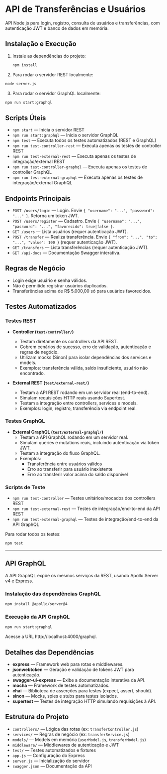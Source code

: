 # API de Transferências e Usuários

API Node.js para login, registro, consulta de usuários e transferências, com autenticação JWT e banco de dados em memória.

## Instalação e Execução

1. Instale as dependências do projeto:

   ```bash
   npm install
   ```

2. Para rodar o servidor REST localmente:

```bash
node server.js
```

3. Para rodar o servidor GraphQL localmente:

```bash
npm run start:graphql
```

## Scripts Úteis

- `npm start` — Inicia o servidor REST
- `npm run start:graphql` — Inicia o servidor GraphQL
- `npm test` — Executa todos os testes automatizados (REST e GraphQL)
- `npm run test-controller-rest` — Executa apenas os testes de controller REST
- `npm run test-external-rest` — Executa apenas os testes de integração/external REST
- `npm run test-controller-graphql` — Executa apenas os testes de controller GraphQL
- `npm run test-external-graphql` — Executa apenas os testes de integração/external GraphQL

## Endpoints Principais

- `POST /users/login` — Login. Envie `{ "username": "...", "password": "..." }`. Retorna um token JWT.
- `POST /users/register` — Cadastro. Envie `{ "username": "...", "password": "...", "favorecido": true|false }`.
- `GET /users` — Lista usuários (requer autenticação JWT).
- `POST /transfer` — Realiza transferência. Envie `{ "from": "...", "to": "...", "value": 100 }` (requer autenticação JWT).
- `GET /transfers` — Lista transferências (requer autenticação JWT).
- `GET /api-docs` — Documentação Swagger interativa.

## Regras de Negócio

- Login exige usuário e senha válidos.
- Não é permitido registrar usuários duplicados.
- Transferências acima de R$ 5.000,00 só para usuários favorecidos.

## Testes Automatizados

### Testes REST

- **Controller (`test/controller/`)**

  - Testam diretamente os controllers da API REST.
  - Cobrem cenários de sucesso, erro de validação, autenticação e regras de negócio.
  - Utilizam mocks (Sinon) para isolar dependências dos services e models.
  - Exemplos: transferência válida, saldo insuficiente, usuário não encontrado.

- **External REST (`test/external-rest/`)**
  - Testam a API REST rodando em um servidor real (end-to-end).
  - Simulam requisições HTTP reais usando Supertest.
  - Testam a integração entre controllers, services e models.
  - Exemplos: login, registro, transferência via endpoint real.

### Testes GraphQL

- **External GraphQL (`test/external-graphql/`)**
  - Testam a API GraphQL rodando em um servidor real.
  - Simulam queries e mutations reais, incluindo autenticação via token JWT.
  - Testam a integração do fluxo GraphQL.
  - Exemplos:
    - Transferência entre usuários válidos
    - Erro ao transferir para usuário inexistente
    - Erro ao transferir valor acima do saldo disponível

### Scripts de Teste

- `npm run test-controller` — Testes unitários/mocados dos controllers REST
- `npm run test-external-rest` — Testes de integração/end-to-end da API REST
- `npm run test-external-graphql` — Testes de integração/end-to-end da API GraphQL

Para rodar todos os testes:

```bash
npm test
```

---

## API GraphQL

A API GraphQL expõe os mesmos serviços da REST, usando Apollo Server v4 e Express.

### Instalação das dependências GraphQL

```bash
npm install @apollo/server@4
```

### Execução da API GraphQL

```bash
npm run start:graphql
```

Acesse a URL http://localhost:4000/graphql.

## Detalhes das Dependências

- **express** — Framework web para rotas e middlewares.
- **jsonwebtoken** — Geração e validação de tokens JWT para autenticação.
- **swagger-ui-express** — Exibe a documentação interativa da API.
- **mocha** — Framework de testes automatizados.
- **chai** — Biblioteca de asserções para testes (expect, assert, should).
- **sinon** — Mocks, spies e stubs para testes isolados.
- **supertest** — Testes de integração HTTP simulando requisições à API.

## Estrutura do Projeto

- `controllers/` — Lógica das rotas (ex: `transferController.js`)
- `services/` — Regras de negócio (ex: `transferService.js`)
- `models/` — Models em memória (`userModel.js`, `transferModel.js`)
- `middleware/` — Middlewares de autenticação e JWT
- `test/` — Testes automatizados e fixtures
- `app.js` — Configuração do Express
- `server.js` — Inicialização do servidor
- `swagger.json` — Documentação da API